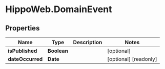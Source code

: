 # HippoWeb.DomainEvent

## Properties

Name | Type | Description | Notes
------------ | ------------- | ------------- | -------------
**isPublished** | **Boolean** |  | [optional] 
**dateOccurred** | **Date** |  | [optional] [readonly] 


